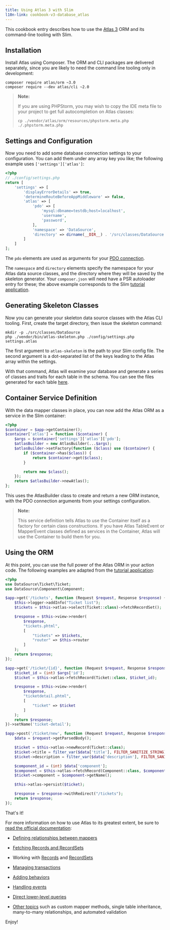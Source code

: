```yaml
---
title: Using Atlas 3 with Slim
l10n-link: cookbook-v3-database_atlas
---
```


This cookbook entry describes how to use the [Atlas 3](http://atlasphp.io) ORM
and its command-line tooling with Slim.


## Installation

Install Atlas using Composer. The ORM and CLI packages are delivered separately,
since you are likely to need the command line tooling only in development:

```
composer require atlas/orm ~3.0
composer require --dev atlas/cli ~2.0
```

> **Note:**
>
> If you are using PHPStorm, you may wish to copy the IDE meta file to your
> project to get full autocompletion on Atlas classes:
>
> ```
> cp ./vendor/atlas/orm/resources/phpstorm.meta.php ./.phpstorm.meta.php
> ```

## Settings and Configuration

Now you need to add some database connection settings to your configuration.
You can add them under any array key you like; the following example uses
`['settings']['atlas']`:

```php
<?php
// ./config/settings.php
return [
    'settings' => [
        'displayErrorDetails' => true,
        'determineRouteBeforeAppMiddleware' => false,
        'atlas' => [
            'pdo' => [
                'mysql:dbname=testdb;host=localhost',
                'username',
                'password',
            ],
            'namespace' => 'DataSource',
            'directory' => dirname(__DIR__) . '/src/classes/DataSource',
        ]
    ]
];
```

The `pdo` elements are used as arguments for your
[PDO connection](https://secure.php.net/manual/en/pdo.construct.php).

The `namespace` and `directory` elements specify the namespace for your Atlas
data source classes, and the directory where they will be saved by the skeleton
generator. Your `composer.json` will need have a PSR autoloader entry for these;
the above example corresponds to the Slim
[tutorial application](https://github.com/slimphp/Tutorial-First-Application).

## Generating Skeleton Classes

Now you can generate your skeleton data source classes with the Atlas CLI
tooling. First, create the target directory, then issue the skeleton command:

```
mkdir -p ./src/classes/DataSource
php ./vendor/bin/atlas-skeleton.php ./config/settings.php settings.atlas
```

The first argument to `atlas-skeleton` is the path to your Slim config file. The
second argument is a dot-separated list of the keys leading to the Atlas array
within the settings.

With that command, Atlas will examine your database and generate a series of
classes and traits for each table in the schema. You can see the files generated
for each table [here](http://atlasphp.io/cassini/skeleton/usage.html#1-2-1-2).

## Container Service Definition

With the data mapper classes in place, you can now add the Atlas ORM as a
service in the Slim container:

```php
<?php
$container = $app->getContainer();
$container['atlas'] = function ($container) {
    $args = $container['settings']['atlas']['pdo'];
    $atlasBuilder = new AtlasBuilder(...$args);
    $atlasBuilder->setFactory(function ($class) use ($container) {
        if ($container->has($class)) {
            return $container->get($class);
        }

        return new $class();
    });
    return $atlasBuilder->newAtlas();
};
```

This uses the AtlasBuilder class to create and return a new ORM instance, with
the PDO connection arguments from your settings configuration.

> **Note:**
>
> This service definition tells Atlas to use the Container itself as a factory
> for certain class constructions. If you have Atlas TableEvent or MapperEvent
> classes defined as services in the Container, Atlas will use the Container
> to build them for you.

## Using the ORM

At this point, you can use the full power of the Atlas ORM in your action code.
The following examples are adapted from the
[tutorial application](https://github.com/slimphp/Tutorial-First-Application):

```php
<?php
use DataSource\Ticket\Ticket;
use DataSource\Component\Component;

$app->get('/tickets', function (Request $request, Response $response) {
    $this->logger->addInfo("Ticket list");
    $tickets = $this->atlas->select(Ticket::class)->fetchRecordSet();

    $response = $this->view->render(
        $response,
        "tickets.phtml",
        [
            "tickets" => $tickets,
            "router" => $this->router
        ]
    );
    return $response;
});

$app->get('/ticket/{id}', function (Request $request, Response $response, $args) {
    $ticket_id = (int) $args['id'];
    $ticket = $this->atlas->fetchRecord(Ticket::class, $ticket_id);

    $response = $this->view->render(
        $response,
        "ticketdetail.phtml",
        [
            "ticket" => $ticket
        ]
    );
    return $response;
})->setName('ticket-detail');

$app->post('/ticket/new', function (Request $request, Response $response) {
    $data = $request->getParsedBody();

    $ticket = $this->atlas->newRecord(Ticket::class);
    $ticket->title = filter_var($data['title'], FILTER_SANITIZE_STRING);
    $ticket->description = filter_var($data['description'], FILTER_SANITIZE_STRING);

    $component_id = (int) $data['component'];
    $component = $this->atlas->fetchRecord(Component::class, $component_id)
    $ticket->component = $component->getName();

    $this->atlas->persist($ticket);

    $response = $response->withRedirect("/tickets");
    return $response;
});
```

That's it!

For more information on how to use Atlas to its greatest extent, be sure to
[read the official documentation](http://atlasphp.io/cassini/orm/):

- [Defining relationships between mappers](http://atlasphp.io/cassini/orm/relationships.html)

- [Fetching Records and RecordSets](http://atlasphp.io/cassini/orm/reading.html)

- Working with [Records](http://atlasphp.io/cassini/orm/records.html)
  and [RecordSets](http://atlasphp.io/cassini/orm/record-sets.html)

- [Managing transactions](http://atlasphp.io/cassini/orm/transactions.html)

- [Adding behaviors](http://atlasphp.io/cassini/orm/behavior.html)

- [Handling events](http://atlasphp.io/cassini/orm/events.html)

- [Direct lower-level queries](http://atlasphp.io/cassini/orm/direct.html)

- [Other topics](http://atlasphp.io/cassini/orm/other.html) such as custom mapper
  methods, single table inheritance, many-to-many relationships, and automated
  validation

Enjoy!
